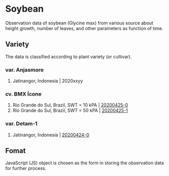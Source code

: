 # Soybean
Observation data of soybean (Glycine max) from various source about height growth, number of leaves, and other parameters as function of time.


## Variety
The data is classified according to plant variety (or cultivar).

### var. Anjasmoro
1. Jatinangor, Indonesia | 2020xxyy

### cv. BMX Ícone
1. Rio Grande do Sul, Brazil, SWT = 10 kPA | [20200425-0](20200425-0.js)
2. Rio Grande do Sul, Brazil, SWT = 50 kPA | [20200425-1](20200425-1.js)
 
### var. Detam-1
1. Jatinangor, Indonesia | [20200424-0](20200424-0.js)


## Fomat
JavaScript (JS) object is chosen as the form in storing the observation data for further process.

